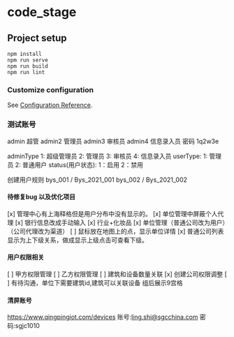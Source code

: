 # code_stage

## Project setup
```
npm install
npm run serve
npm run build
npm run lint
```

### Customize configuration
See [Configuration Reference](https://cli.vuejs.org/config/).

### 测试账号
admin 超管  admin2 管理员  admin3 审核员 admin4 信息录入员  密码  1q2w3e


adminType   1: 超级管理员 2: 管理员 3: 审核员 4: 信息录入员
userType:   1: 管理员 2: 普通用户
status(用户状态):     1：启用  2：禁用

创建用户规则
bys_001 / Bys_2021_001
bys_002 / Bys_2021_002

#### 待修复bug 以及优化项目
[x] 管理中心有上海释格但是用户分布中没有显示的。
[x] 单位管理中屏蔽个人代理
[x] 银行信息改成手动输入
[x] 行业+化妆品
[x] 单位管理（普通公司改为用户）（公司代理改为渠道）
[ ] 鼠标放在地图上的点，显示单位详情
[x] 普通公司列表显示为上下级关系，做成显示上级点击可查看下级。


#### 用户权限相关
[ ] 甲方权限管理
[ ] 乙方权限管理
[ ] 建筑和设备数量关联
[x] 创建公司权限调整
[ ] 有待沟通，单位下需要建筑id,建筑可以关联设备 组后展示9宫格

#### 清屏账号
https://www.qingpingiot.com/devices
账号:ling.shi@sgcchina.com
密码:sgjc1010